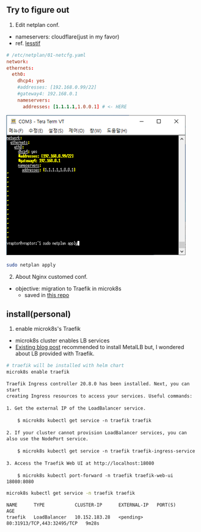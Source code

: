 ## Try to figure out 

1. Edit netplan conf. 
  - nameservers: cloudflare(just in my favor)
  - ref. [lesstif](https://www.lesstif.com/lpt/ubuntu-netplan-ip-static-ip-config-61899302.html)

```conf
# /etc/netplan/01-netcfg.yaml
network:
ethernets:
  eth0:
    dhcp4: yes
    #addresses: [192.168.0.99/22]
    #gateway4: 192.168.0.1
    nameservers:
      addresses: [1.1.1.1,1.0.0.1] # <- HERE
```
![teraterm](./230706_teraterm.png)

```bash
sudo netplan apply
```

2. About Nginx customed conf.
  - objective: migration to Traefik in microk8s
    - saved in [this repo](https://github.com/kkumtree/vraptor-xslab-pasonaru/tree/main/conf) 

## install(personal)

1. enable microk8s's Traefik
  - microk8s cluster enables LB services
  - [Existing blog post](https://www.virtualizationhowto.com/2022/12/microk8s-ingress-controller-configuration-with-traefik/) recommended to install MetalLB but, I wondered about LB provided with Traefik.
  
```bash
# traefik will be installed with helm chart
microk8s enable traefik
```

```shell
Traefik Ingress controller 20.8.0 has been installed. Next, you can start
creating Ingress resources to access your services. Useful commands:

1. Get the external IP of the LoadBalancer service.

    $ microk8s kubectl get service -n traefik traefik

2. If your cluster cannot provision LoadBalancer services, you can also use the NodePort service.

    $ microk8s kubectl get service -n traefik traefik-ingress-service

3. Access the Traefik Web UI at http://localhost:18080

    $ microk8s kubectl port-forward -n traefik traefik-web-ui 18080:8080
```

```bash
microk8s kubectl get service -n traefik traefik
```

```shell
NAME      TYPE           CLUSTER-IP      EXTERNAL-IP   PORT(S)                      AGE
traefik   LoadBalancer   10.152.183.28   <pending>     80:31913/TCP,443:32495/TCP   9m28s
```
